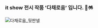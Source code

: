 ### it show 전시 작품 '다채로움' 입니다. 🎨🪅

<!-- ![로고](https://user-images.githubusercontent.com/80093106/172302070-beceb4ab-59a9-41a9-82fa-126e780fbd2e.png) -->
![다채로움_뒷판넬](https://user-images.githubusercontent.com/80024637/174443372-238334f7-b5e6-47af-8f29-0ecefb53cbc1.png)
